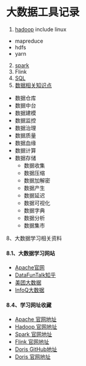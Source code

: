 #  大数据工具记录
1. [hadoop](https://github.com/lingithublearn/bigdata-tools/blob/main/hadoop.md) include linux
 - mapreduce
 - hdfs
 - yarn
2. [spark](https://github.com/lingithublearn/bigdata-tools/blob/main/spark.md)
3. Flink
4. [SQL](https://github.com/lingithublearn/bigdata-tools/blob/main/SQL.md)
5. [数据相关知识点](https://github.com/lingithublearn/bigdata-tools/blob/main/%E6%95%B0%E6%8D%AE%E5%88%86%E6%9E%90/data.md)
 - 数据仓库
 - 数据中台
 - 数据建模
 - 数据监控
 - 数据治理
 - 数据质量
 - 数据血缘
 - 数据计算
 - 数据存储
    - 数据收集
    - 数据压缩
    - 数据加解密
    - 数据产生
    - 数据延迟
    - 数据可视化
    - 数据字典
    - 数据分析
    - 数据集市

 8、大数据学习相关资料
####  8.1、大数据学习网站
 * [Apache官网](http://www.apache.org/)
 * [DataFunTalk知乎](https://www.zhihu.com/org/datafuntalk/posts)
 * [美团大数据](https://tech.meituan.com/tags/%E5%A4%A7%E6%95%B0%E6%8D%AE.html)
 * [InfoQ大数据](https://www.infoq.cn/topic/bigdata)

#### 8.4、学习网址收藏
* [Apache 官网地址](https://www.apache.org/)
* [Hadoop 官网地址](http://hadoop.apache.org/)
* [Spark 官网地址](http://spark.apache.org/)
* [Flink 官网地址](http://flink.apache.org/)
* [Doris GitHub地址](https://github.com/apache/incubator-doris/wiki)
* [Doris 官网地址](http://doris.apache.org/master/zh-CN/)

